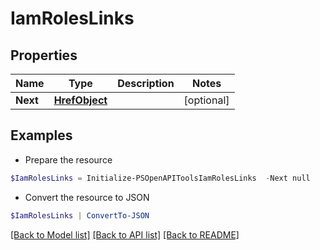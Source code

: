 # IamRolesLinks
## Properties

Name | Type | Description | Notes
------------ | ------------- | ------------- | -------------
**Next** | [**HrefObject**](HrefObject.md) |  | [optional] 

## Examples

- Prepare the resource
```powershell
$IamRolesLinks = Initialize-PSOpenAPIToolsIamRolesLinks  -Next null
```

- Convert the resource to JSON
```powershell
$IamRolesLinks | ConvertTo-JSON
```

[[Back to Model list]](../README.md#documentation-for-models) [[Back to API list]](../README.md#documentation-for-api-endpoints) [[Back to README]](../README.md)


